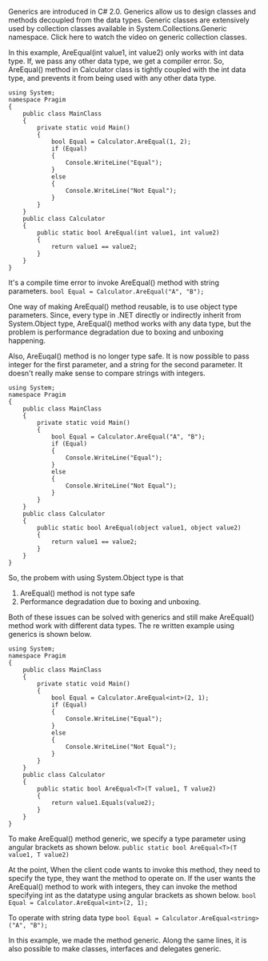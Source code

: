 Generics are introduced in C# 2.0. Generics allow us to design classes and methods decoupled from the data types. Generic classes are extensively used by collection classes available in System.Collections.Generic namespace. Click here to watch the video on generic collection classes.

In this example, AreEqual(int value1, int value2) only works with int data type. If, we pass any other data type, we get a compiler error. So, AreEqual() method in Calculator class is tightly coupled with the int data type, and prevents it from being used with any other data type.

```
using System;
namespace Pragim
{
    public class MainClass
    {
        private static void Main()
        {
            bool Equal = Calculator.AreEqual(1, 2);
            if (Equal)
            {
                Console.WriteLine("Equal");
            }
            else
            {
                Console.WriteLine("Not Equal");
            }
        }
    }
    public class Calculator
    {
        public static bool AreEqual(int value1, int value2)
        {
            return value1 == value2;
        }
    }
}
```

It's a compile time error to invoke AreEqual() method with string parameters.
`bool Equal = Calculator.AreEqual("A", "B");`


One way of making AreEqual() method reusable, is to use object type parameters. Since, every type in .NET directly or indirectly inherit from System.Object type, AreEqual() method works with any data type, but the problem is performance degradation due to boxing and unboxing happening. 

Also, AreEuqal() method is no longer type safe. It is now possible to pass integer for the first parameter, and a string for the second parameter. It doesn't really make sense to compare strings with integers. 

```
using System;
namespace Pragim
{
    public class MainClass
    {
        private static void Main()
        {
            bool Equal = Calculator.AreEqual("A", "B");
            if (Equal)
            {
                Console.WriteLine("Equal");
            }
            else
            {
                Console.WriteLine("Not Equal");
            }
        }
    }
    public class Calculator
    {
        public static bool AreEqual(object value1, object value2)
        {
            return value1 == value2;
        }
    }
}
```

So, the probem with using System.Object type is that
1. AreEqual() method is not type safe
2. Performance degradation due to boxing and unboxing.


Both of these issues can be solved with generics and still make AreEqual() method work with different data types. The re written example using generics is shown below.

```
using System;
namespace Pragim
{
    public class MainClass
    {
        private static void Main()
        {
            bool Equal = Calculator.AreEqual<int>(2, 1);
            if (Equal)
            {
                Console.WriteLine("Equal");
            }
            else
            {
                Console.WriteLine("Not Equal");
            }
        }
    }
    public class Calculator
    {
        public static bool AreEqual<T>(T value1, T value2)
        {
            return value1.Equals(value2);
        }
    }
}
```


To make AreEqual() method generic, we specify a type parameter using angular brackets as shown below.
`public static bool AreEqual<T>(T value1, T value2)`


At the point, When the client code wants to invoke this method, they need to specify the type, they want the method to operate on. If the user wants the AreEqual() method to work with integers, they can invoke the method specifying int as the datatype using angular brackets as shown below.
`bool Equal = Calculator.AreEqual<int>(2, 1);`


To operate with string data type
`bool Equal = Calculator.AreEqual<string>("A", "B");`


In this example, we made the method generic. Along the same lines, it is also possible to make classes, interfaces and delegates generic.

